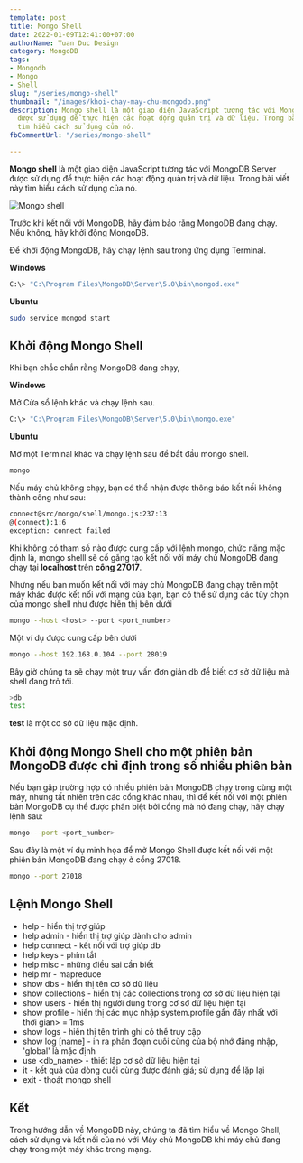 ```yaml
---
template: post
title: Mongo Shell
date: 2022-01-09T12:41:00+07:00
authorName: Tuan Duc Design
category: MongoDB
tags:
- Mongodb
- Mongo
- Shell
slug: "/series/mongo-shell"
thumbnail: "/images/khoi-chay-may-chu-mongodb.png"
description: Mongo shell là một giao diện JavaScript tương tác với MongoDB Server
  được sử dụng để thực hiện các hoạt động quản trị và dữ liệu. Trong bài viết này
  tìm hiểu cách sử dụng của nó.
fbCommentUrl: "/series/mongo-shell"

---
```

**Mongo shell** là một giao diện JavaScript tương tác với MongoDB Server được sử dụng để thực hiện các hoạt động quản trị và dữ liệu. Trong bài viết này tìm hiểu cách sử dụng của nó.

![Mongo shell](/images/khoi-chay-may-chu-mongodb.png)

Trước khi kết nối với MongoDB, hãy đảm bảo rằng MongoDB đang chạy. Nếu không, hãy khởi động MongoDB.

Để khởi động MongoDB, hãy chạy lệnh sau trong ứng dụng Terminal.

**Windows**

```bash
C:\> "C:\Program Files\MongoDB\Server\5.0\bin\mongod.exe"
```

**Ubuntu**

```bash
sudo service mongod start
```

## Khởi động Mongo Shell

Khi bạn chắc chắn rằng MongoDB đang chạy,

**Windows**

Mở Cửa sổ lệnh khác và chạy lệnh sau.

```bash
C:\> "C:\Program Files\MongoDB\Server\5.0\bin\mongo.exe"
```

**Ubuntu**

Mở một Terminal khác và chạy lệnh sau để bắt đầu mongo shell.

```bash
mongo
```

Nếu máy chủ không chạy, bạn có thể nhận được thông báo kết nối không thành công như sau:

```bash
connect@src/mongo/shell/mongo.js:237:13
@(connect):1:6
exception: connect failed
```

Khi không có tham số nào được cung cấp với lệnh mongo, chức năng mặc định là, mongo shelll sẽ cố gắng tạo kết nối với máy chủ MongoDB đang chạy tại **localhost** trên **cổng 27017**.

Nhưng nếu bạn muốn kết nối với máy chủ MongoDB đang chạy trên một máy khác được kết nối với mạng của bạn, bạn có thể sử dụng các tùy chọn của mongo shell như được hiển thị bên dưới

```bash
mongo --host <host> --port <port_number>
```

Một ví dụ được cung cấp bên dưới

```bash
mongo --host 192.168.0.104 --port 28019
```

Bây giờ chúng ta sẽ chạy một truy vấn đơn giản db để biết cơ sở dữ liệu mà shell đang trỏ tới.

```bash
>db
test
```

**test** là một cơ sở dữ liệu mặc định.

## Khởi động Mongo Shell cho một phiên bản MongoDB được chỉ định trong số nhiều phiên bản

Nếu bạn gặp trường hợp có nhiều phiên bản MongoDB chạy trong cùng một máy, nhưng tất nhiên trên các cổng khác nhau, thì để kết nối với một phiên bản MongoDB cụ thể được phân biệt bởi cổng mà nó đang chạy, hãy chạy lệnh sau:

```bash
mongo --port <port_number>
```

Sau đây là một ví dụ minh họa để mở Mongo Shell được kết nối với một phiên bản MongoDB đang chạy ở cổng 27018.

```bash
mongo --port 27018
```

## Lệnh Mongo Shell

* help - hiển thị trợ giúp
* help admin - hiển thị trợ giúp dành cho admin
* help connect - kết nối với trợ giúp db
* help keys - phím tắt
* help misc - những điều sai cần biết
* help mr - mapreduce
* show dbs - hiển thị tên cơ sở dữ liệu
* show collections - hiển thị các collections trong cơ sở dữ liệu hiện tại
* show users - hiển thị người dùng trong cơ sở dữ liệu hiện tại
* show profile - hiển thị các mục nhập system.profile gần đây nhất với thời gian> = 1ms
* show logs - hiển thị tên trình ghi có thể truy cập
* show log \[name\] - in ra phân đoạn cuối cùng của bộ nhớ đăng nhập, 'global' là mặc định
* use <db_name> - thiết lập cơ sở dữ liệu hiện tại
* it - kết quả của dòng cuối cùng được đánh giá; sử dụng để lặp lại
* exit - thoát mongo shell

## Kết

Trong hướng dẫn về MongoDB này, chúng ta đã tìm hiểu về Mongo Shell, cách sử dụng và kết nối của nó với Máy chủ MongoDB khi máy chủ đang chạy trong một máy khác trong mạng.
